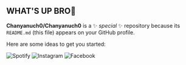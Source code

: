 ## WHAT'S UP BRO👋


**Chanyanuch0/Chanyanuch0** is a ✨ _special_ ✨ repository because its `README.md` (this file) appears on your GitHub profile.

Here are some ideas to get you started:

![Spotify](https://img.shields.io/badge/Spotify-1ED760?style=for-the-badge&logo=spotify&logoColor=white) 
![Instagram](https://img.shields.io/badge/Instagram-%23E4405F.svg?style=for-the-badge&logo=Instagram&logoColor=white)
![Facebook](https://img.shields.io/badge/Facebook-%231877F2.svg?style=for-the-badge&logo=Facebook&logoColor=white)
